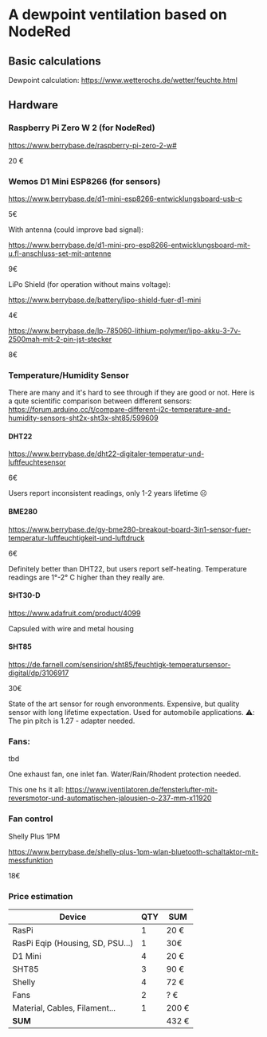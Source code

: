 # A dewpoint ventilation based on NodeRed
## Basic calculations

Dewpoint calculation: https://www.wetterochs.de/wetter/feuchte.html



## Hardware

### Raspberry Pi Zero W 2 (for NodeRed)
https://www.berrybase.de/raspberry-pi-zero-2-w#

20 €

### Wemos D1 Mini ESP8266 (for sensors)
https://www.berrybase.de/d1-mini-esp8266-entwicklungsboard-usb-c

5€

With antenna (could improve bad signal):

https://www.berrybase.de/d1-mini-pro-esp8266-entwicklungsboard-mit-u.fl-anschluss-set-mit-antenne

9€


LiPo Shield (for operation without mains voltage):

https://www.berrybase.de/battery/lipo-shield-fuer-d1-mini

4€

https://www.berrybase.de/lp-785060-lithium-polymer/lipo-akku-3-7v-2500mah-mit-2-pin-jst-stecker

8€

### Temperature/Humidity Sensor
There are many and it's hard to see through if they are good or not. Here is a qute scientific comparison between different sensors: https://forum.arduino.cc/t/compare-different-i2c-temperature-and-humidity-sensors-sht2x-sht3x-sht85/599609

#### DHT22
https://www.berrybase.de/dht22-digitaler-temperatur-und-luftfeuchtesensor

6€

Users report inconsistent readings, only 1-2 years lifetime :frowning_face:

#### BME280
https://www.berrybase.de/gy-bme280-breakout-board-3in1-sensor-fuer-temperatur-luftfeuchtigkeit-und-luftdruck

6€

Definitely better than DHT22, but users report self-heating. Temperature readings are 1°-2° C higher than they really are.

#### SHT30-D
https://www.adafruit.com/product/4099

Capsuled with wire and metal housing

#### SHT85
https://de.farnell.com/sensirion/sht85/feuchtigk-temperatursensor-digital/dp/3106917

30€

State of the art sensor for rough envoronments. Expensive, but quality sensor with long lifetime expectation. Used for automobile applications. :warning:: The pin pitch is 1.27 - adapter needed.



### Fans:
tbd

One exhaust fan, one inlet fan. Water/Rain/Rhodent protection needed.

This one hs it all: https://www.iventilatoren.de/fensterlufter-mit-reversmotor-und-automatischen-jalousien-o-237-mm-x11920

### Fan control
Shelly Plus 1PM

https://www.berrybase.de/shelly-plus-1pm-wlan-bluetooth-schaltaktor-mit-messfunktion

18€

### Price estimation
| Device | QTY | SUM |
| -------|-----|-----|
| RasPi | 1 | 20 € |
| RasPi Eqip (Housing, SD, PSU...) | 1 | 30€ |
| D1 Mini | 4 | 20 € |
| SHT85 | 3 | 90 € |
| Shelly | 4 | 72 € |
| Fans | 2 | ? € |
| Material, Cables, Filament... | 1 | 200 € |
| **SUM** | | 432 € |